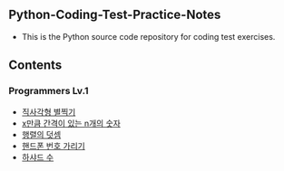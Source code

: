## Python-Coding-Test-Practice-Notes
- This is the Python source code repository for coding test exercises.

## Contents
### Programmers Lv.1
- [직사각형 별찍기](https://github.com/minji0801/Python-Coding-Test-Practice-Notes/blob/main/Programmers%20Lv.1/직사각형%20별찍기.py)
- [x만큼 간격이 있는 n개의 숫자
](https://github.com/minji0801/Python-Coding-Test-Practice-Notes/blob/main/Programmers%20Lv.1/x만큼%20간격이%20있는%20n개의%20숫자.py)
- [행렬의 덧셈](https://github.com/minji0801/Python-Coding-Test-Practice-Notes/blob/main/Programmers%20Lv.1/행렬의%20덧셈.py)
- [핸드폰 번호 가리기](https://github.com/minji0801/Python-Coding-Test-Practice-Notes/blob/main/Programmers%20Lv.1/핸드폰%20번호%20가리기.py)
- [하샤드 수](https://github.com/minji0801/Python-Coding-Test-Practice-Notes/blob/main/Programmers%20Lv.1/하샤드%20수.py)

